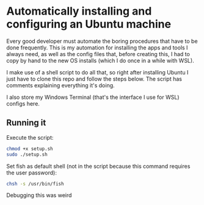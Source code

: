 # Automatically installing and configuring an Ubuntu machine

Every good developer must automate the boring procedures that have to be done frequently. This is my automation for installing the apps and tools I always need, as well as the config files that, before creating this, I had to copy by hand to the new OS installs (which I do once in a while with WSL).

I make use of a shell script to do all that, so right after installing Ubuntu I just have to clone this repo and follow the steps below. The script  has comments explaining everything it's doing.

I also store my Windows Terminal (that's the interface I use for WSL) configs here.

## Running it

Execute the script:

```bash
chmod +x setup.sh
sudo ./setup.sh
```

Set fish as default shell (not in the script because this command requires the user password):
```bash
chsh -s /usr/bin/fish
```

Debugging this was weird
